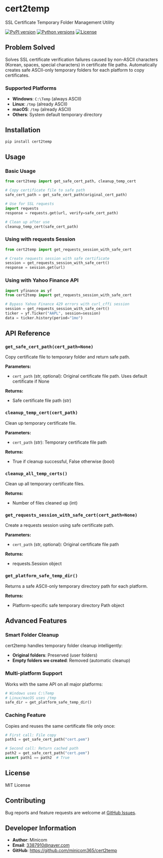 # cert2temp

SSL Certificate Temporary Folder Management Utility

[![PyPI version](https://badge.fury.io/py/cert2temp.svg)](https://pypi.org/project/cert2temp/)
[![Python versions](https://img.shields.io/pypi/pyversions/cert2temp.svg)](https://pypi.org/project/cert2temp/)
[![License](https://img.shields.io/pypi/l/cert2temp.svg)](https://pypi.org/project/cert2temp/)

## Problem Solved

Solves SSL certificate verification failures caused by non-ASCII characters (Korean, spaces, special characters) in certificate file paths.
Automatically creates safe ASCII-only temporary folders for each platform to copy certificates.

### Supported Platforms

- **Windows**: `C:\Temp` (always ASCII)
- **Linux**: `/tmp` (already ASCII)
- **macOS**: `/tmp` (already ASCII)
- **Others**: System default temporary directory

## Installation

```bash
pip install cert2temp
```

## Usage

### Basic Usage

```python
from cert2temp import get_safe_cert_path, cleanup_temp_cert

# Copy certificate file to safe path
safe_cert_path = get_safe_cert_path(original_cert_path)

# Use for SSL requests
import requests
response = requests.get(url, verify=safe_cert_path)

# Clean up after use
cleanup_temp_cert(safe_cert_path)
```

### Using with requests Session

```python
from cert2temp import get_requests_session_with_safe_cert

# Create requests session with safe certificate
session = get_requests_session_with_safe_cert()
response = session.get(url)
```

### Using with Yahoo Finance API

```python
import yfinance as yf
from cert2temp import get_requests_session_with_safe_cert

# Bypass Yahoo Finance 429 errors with curl_cffi session
session = get_requests_session_with_safe_cert()
ticker = yf.Ticker("AAPL", session=session)
data = ticker.history(period="1mo")
```

## API Reference

### `get_safe_cert_path(cert_path=None)`

Copy certificate file to temporary folder and return safe path.

**Parameters:**
- `cert_path` (str, optional): Original certificate file path. Uses default certificate if None

**Returns:**
- Safe certificate file path (str)

### `cleanup_temp_cert(cert_path)`

Clean up temporary certificate file.

**Parameters:**
- `cert_path` (str): Temporary certificate file path

**Returns:**
- True if cleanup successful, False otherwise (bool)

### `cleanup_all_temp_certs()`

Clean up all temporary certificate files.

**Returns:**
- Number of files cleaned up (int)

### `get_requests_session_with_safe_cert(cert_path=None)`

Create a requests session using safe certificate path.

**Parameters:**
- `cert_path` (str, optional): Original certificate file path

**Returns:**
- requests.Session object

### `get_platform_safe_temp_dir()`

Returns a safe ASCII-only temporary directory path for each platform.

**Returns:**
- Platform-specific safe temporary directory Path object

## Advanced Features

### Smart Folder Cleanup

cert2temp handles temporary folder cleanup intelligently:

- **Original folders**: Preserved (user folders)
- **Empty folders we created**: Removed (automatic cleanup)

### Multi-platform Support

Works with the same API on all major platforms:

```python
# Windows uses C:\Temp
# Linux/macOS uses /tmp
safe_dir = get_platform_safe_temp_dir()
```

### Caching Feature

Copies and reuses the same certificate file only once:

```python
# First call: File copy
path1 = get_safe_cert_path("cert.pem")

# Second call: Return cached path
path2 = get_safe_cert_path("cert.pem")
assert path1 == path2  # True
```

## License

MIT License

## Contributing

Bug reports and feature requests are welcome at [GitHub Issues](https://github.com/minicom365/cert2temp/issues).

## Developer Information

- **Author**: Minicom
- **Email**: 3387910@naver.com
- **GitHub**: https://github.com/minicom365/cert2temp
